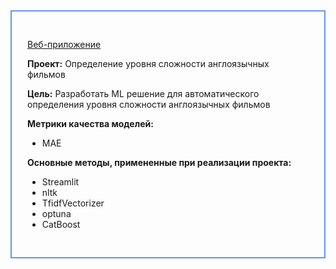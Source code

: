<div style="padding: 30px 25px; border: 2px #6495ed solid">
    
[Веб-приложение](https://denis-mukhanov-english-scors-eng-japw1k.streamlit.app/)

__Проект:__ Определение уровня сложности англоязычных фильмов

__Цель:__ Разработать ML решение для автоматического определения уровня сложности англоязычных фильмов

__Метрики качества моделей:__
- MAE


__Основные методы, примененные при реализации проекта:__
- Streamlit
- nltk
- TfidfVectorizer
- optuna
- CatBoost    
</div>
